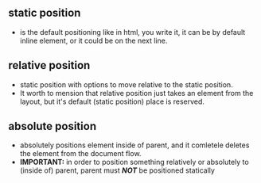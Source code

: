## static position
  - is the default positioning like in html, you write it, it can be by default inline element, or it could be on the next line.  
## relative position
  - static position with options to move relative to the static position.
  - It worth to mension that relative position just takes an element from the layout, but it's default (static position) place is reserved.
## absolute position
  - absolutely positions element inside of parent, and it comletele deletes the element from the document flow.
  - **IMPORTANT:** in order to position something relatively or absolutely to (inside of) parent, parent must **_NOT_** be positioned statically
